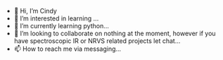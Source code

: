 - 👋 Hi, I’m Cindy
- 👀 I’m interested in learning  ...
- 🌱 I’m currently learning python...
- 💞️ I’m looking to collaborate on nothing at the moment, however if you have spectroscopic IR or NRVS related projects let chat...
- 📫 How to reach me via messaging...

<!---
ccpham90/ccpham90 is a ✨ special ✨ repository because its `README.md` (this file) appears on your GitHub profile.
You can click the Preview link to take a look at your changes.
--->
